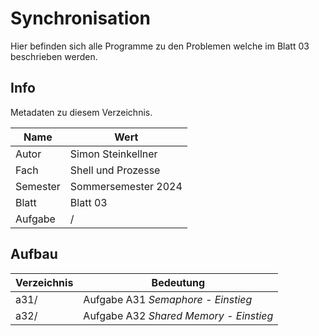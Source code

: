 # Synchronisation

Hier befinden sich alle Programme zu den Problemen welche im Blatt 03 beschrieben werden.

## Info

Metadaten zu diesem Verzeichnis.

| Name     | Wert                |
|----------|---------------------|
| Autor    | Simon Steinkellner  |
| Fach     | Shell und Prozesse  |
| Semester | Sommersemester 2024 |
| Blatt    | Blatt 03            |
| Aufgabe  | /                   |

## Aufbau

| Verzeichnis | Bedeutung                              |
|-------------|----------------------------------------|
| a31/        | Aufgabe A31 *Semaphore - Einstieg*     |
| a32/        | Aufgabe A32 *Shared Memory - Einstieg* |
